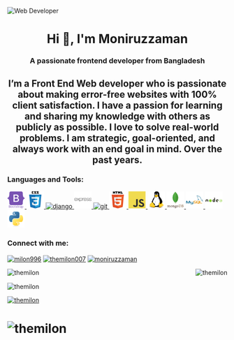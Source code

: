 ![Web Developer](https://scontent.fspd3-1.fna.fbcdn.net/v/t1.6435-9/120757240_1795894927228626_6131307774671472119_n.jpg?_nc_cat=103&ccb=1-7&_nc_sid=174925&_nc_ohc=8EBn5-cu7ZQAX9iRhlv&_nc_ht=scontent.fspd3-1.fna&oh=00_AT9CIak3ZltATq_XqCUc7WJbb5JklIB3DWpIIbLWtZ35bA&oe=631F0E0F)

<h1 align="center">Hi 👋, I'm Moniruzzaman</h1>
<h3 align="center">A passionate frontend developer from Bangladesh</h3>
<h2 align="center">I’m a Front End Web developer who is passionate about making error-free websites with 100% client satisfaction. I have a passion for learning and sharing my knowledge with others as publicly as possible. I love to solve real-world problems. I am strategic, goal-oriented, and always work with an end goal in mind. Over the past years.</h2>

<h3 align="left">Languages and Tools:</h3>
<p align="left"> <a href="https://getbootstrap.com" target="_blank" rel="noreferrer"> <img src="https://raw.githubusercontent.com/devicons/devicon/master/icons/bootstrap/bootstrap-plain-wordmark.svg" alt="bootstrap" width="40" height="40"/> </a> <a href="https://www.w3schools.com/css/" target="_blank" rel="noreferrer"> <img src="https://raw.githubusercontent.com/devicons/devicon/master/icons/css3/css3-original-wordmark.svg" alt="css3" width="40" height="40"/> </a> <a href="https://www.djangoproject.com/" target="_blank" rel="noreferrer"> <img src="https://cdn.worldvectorlogo.com/logos/django.svg" alt="django" width="40" height="40"/> </a> <a href="https://expressjs.com" target="_blank" rel="noreferrer"> <img src="https://raw.githubusercontent.com/devicons/devicon/master/icons/express/express-original-wordmark.svg" alt="express" width="40" height="40"/> </a> <a href="https://git-scm.com/" target="_blank" rel="noreferrer"> <img src="https://www.vectorlogo.zone/logos/git-scm/git-scm-icon.svg" alt="git" width="40" height="40"/> </a> <a href="https://www.w3.org/html/" target="_blank" rel="noreferrer"> <img src="https://raw.githubusercontent.com/devicons/devicon/master/icons/html5/html5-original-wordmark.svg" alt="html5" width="40" height="40"/> </a> <a href="https://developer.mozilla.org/en-US/docs/Web/JavaScript" target="_blank" rel="noreferrer"> <img src="https://raw.githubusercontent.com/devicons/devicon/master/icons/javascript/javascript-original.svg" alt="javascript" width="40" height="40"/> </a> <a href="https://www.linux.org/" target="_blank" rel="noreferrer"> <img src="https://raw.githubusercontent.com/devicons/devicon/master/icons/linux/linux-original.svg" alt="linux" width="40" height="40"/> </a> <a href="https://www.mongodb.com/" target="_blank" rel="noreferrer"> <img src="https://raw.githubusercontent.com/devicons/devicon/master/icons/mongodb/mongodb-original-wordmark.svg" alt="mongodb" width="40" height="40"/> </a> <a href="https://www.mysql.com/" target="_blank" rel="noreferrer"> <img src="https://raw.githubusercontent.com/devicons/devicon/master/icons/mysql/mysql-original-wordmark.svg" alt="mysql" width="40" height="40"/> </a> <a href="https://nodejs.org" target="_blank" rel="noreferrer"> <img src="https://raw.githubusercontent.com/devicons/devicon/master/icons/nodejs/nodejs-original-wordmark.svg" alt="nodejs" width="40" height="40"/> </a> <a href="https://www.python.org" target="_blank" rel="noreferrer"> <img src="https://raw.githubusercontent.com/devicons/devicon/master/icons/python/python-original.svg" alt="python" width="40" height="40"/> </a> </p>


<h3 align="left">Connect with me:</h3>
<p align="left">
<a href="https://fb.com/milon996" target="blank"><img align="center" src="https://raw.githubusercontent.com/rahuldkjain/github-profile-readme-generator/master/src/images/icons/Social/facebook.svg" alt="milon996" height="30" width="40" /></a>
<a href="https://instagram.com/themilon007" target="blank"><img align="center" src="https://raw.githubusercontent.com/rahuldkjain/github-profile-readme-generator/master/src/images/icons/Social/instagram.svg" alt="themilon007" height="30" width="40" /></a>
<a href="https://www.hackerrank.com/moniruzzaman" target="blank"><img align="center" src="https://raw.githubusercontent.com/rahuldkjain/github-profile-readme-generator/master/src/images/icons/Social/hackerrank.svg" alt="moniruzzaman" height="30" width="40" /></a></p>



<p><img align="left" src="https://github-readme-stats.vercel.app/api/top-langs?username=themilon&show_icons=true&locale=en&layout=compact" alt="themilon" /></p>





<p>&nbsp;<img align="right" src="https://github-readme-stats.vercel.app/api?username=themilon&show_icons=true&locale=en" alt="themilon" /></p>




<p><img align="center" src="https://github-readme-streak-stats.herokuapp.com/?user=themilon&" alt="themilon" /></p>


<p align="left"> <a href="https://github.com/ryo-ma/github-profile-trophy"><img src="https://github-profile-trophy.vercel.app/?username=themilon" alt="themilon" /></a> </p>

<h1 align="left"> <img src="https://komarev.com/ghpvc/?username=themilon&label=Profile%20views&color=0e75b6&style=flat" alt="themilon" /> </h1>
